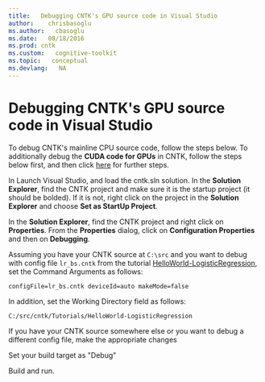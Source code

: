 ```yaml
---
title:   Debugging CNTK's GPU source code in Visual Studio
author:    chrisbasoglu
ms.author:   cbasoglu
ms.date:   08/18/2016
ms.prod: cntk
ms.custom:   cognitive-toolkit
ms.topic:   conceptual
ms.devlang:   NA
---
```


# Debugging CNTK's GPU source code in Visual Studio

To debug CNTK's mainline CPU source code, follow the steps below.  To additionally debug the **CUDA code for GPUs** in CNTK, follow the steps below first, and then click [here](./Debugging-CNTKs-GPU-source-code-in-Visual-Studio.md) for further steps.

In Launch Visual Studio, and load the cntk.sln solution.
In the **Solution Explorer**, find the CNTK project and make sure it is the startup project (it should be bolded).  If it is not, right click on the project in the **Solution Explorer** and choose **Set as StartUp Project**.

In the **Solution Explorer**, find the CNTK project and right click on **Properties**.  From the **Properties** dialog, click on **Configuration Properties** and then on **Debugging**.

Assuming you have your CNTK source at `C:\src` and you want to debug with config file `lr_bs.cntk` from the tutorial
[HelloWorld-LogisticRegression](https://github.com/Microsoft/CNTK/tree/release/latest/Tutorials/HelloWorld-LogisticRegression), set the
Command Arguments as follows:

`configFile=lr_bs.cntk deviceId=auto makeMode=false`

In addition, set the Working Directory field as follows:

`C:/src/cntk/Tutorials/HelloWorld-LogisticRegression`

If you have your CNTK source somewhere else or you want to debug a different config file, make the appropriate changes

Set your build target as "Debug"

Build and run.
 
